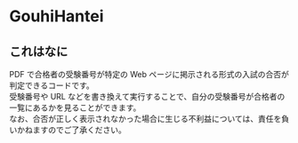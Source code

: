 # GouhiHantei

## これはなに

PDF で合格者の受験番号が特定の Web ページに掲示される形式の入試の合否が判定できるコードです。  
受験番号や URL などを書き換えて実行することで、自分の受験番号が合格者の一覧にあるかを見ることができます。  
なお、合否が正しく表示されなかった場合に生じる不利益については、責任を負いかねますのでご了承ください。  
